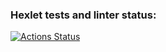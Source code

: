 ### Hexlet tests and linter status:
[![Actions Status](https://github.com/Petr-pro/data-analytics-project-92/actions/workflows/hexlet-check.yml/badge.svg)](https://github.com/Petr-pro/data-analytics-project-92/actions)